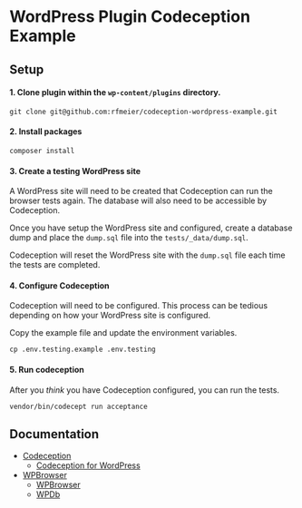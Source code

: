 # WordPress Plugin Codeception Example

## Setup
#### 1. Clone plugin within the `wp-content/plugins` directory.
```
git clone git@github.com:rfmeier/codeception-wordpress-example.git
```

#### 2. Install packages
```
composer install
```

#### 3. Create a testing WordPress site
A WordPress site will need to be created that Codeception can run the browser tests again. The database will also need to be accessible by Codeception.

Once you have setup the WordPress site and configured, create a database dump and place the `dump.sql` file into the `tests/_data/dump.sql`.

Codeception will reset the WordPress site with the `dump.sql` file each time the tests are completed.

#### 4. Configure Codeception
Codeception will need to be configured. This process can be tedious depending on how your WordPress site is configured.

Copy the example file and update the environment variables.
```
cp .env.testing.example .env.testing
```

#### 5. Run codeception
After you _think_ you have Codeception configured, you can run the tests.
```
vendor/bin/codecept run acceptance
```

## Documentation
* [Codeception](https://codeception.com/)
  * [Codeception for WordPress](https://codeception.com/for/wordpress)
* [WPBrowser](https://wpbrowser.wptestkit.dev/)
  * [WPBrowser](https://wpbrowser.wptestkit.dev/modules/wpbrowser)
  * [WPDb](https://wpbrowser.wptestkit.dev/modules/wpdb)
  
